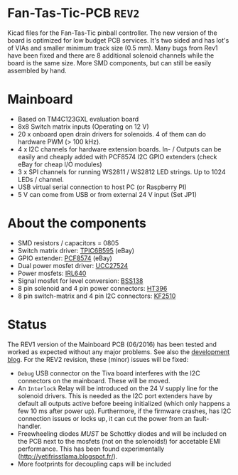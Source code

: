 # Fan-Tas-Tic-PCB `REV2`
Kicad files for the Fan-Tas-Tic pinball controller.
The new version of the board is optimized for low budget PCB services.
It's two sided and has lot's of VIAs and smaller minimum track size (0.5 mm).
Many bugs from Rev1 have been fixed and there are
8 additional solenoid channels while the board is the same size.
More SMD components, but can still be easily assembled by hand.
 
# Mainboard

 * Based on TM4C123GXL evaluation board
 * 8x8 Switch matrix inputs (Operating on 12 V)
 * 20 x onboard open drain drivers for solenoids. 4 of them can do hardware PWM (> 100 kHz).
 * 4 x I2C channels for hardware extension boards. 
   In- / Outputs can be easily and cheaply added with PCF8574 I2C GPIO extenders
   (check eBay for cheap I/O modules)
 * 3 x SPI channels for running WS2811 / WS2812 LED strings. Up to 1024 LEDs / channel.
 * USB virtual serial connection to host PC (or Raspberry PI)
 * 5 V can come from USB or from external 24 V input (Set JP1)
  
# About the components
 * SMD resistors / capacitors = 0805
 * Switch matrix driver: [TPIC6B595](http://www.ti.com/lit/ds/symlink/tpic6b595.pdf) (eBay)
 * GPIO extender: [PCF8574](http://www.ti.com/lit/ds/symlink/pcf8574.pdf) (eBay)
 * Dual power mosfet driver: [UCC27524](http://www.ti.com/lit/ds/symlink/ucc27524.pdf)
 * Power mosfets: [IRL640](http://www.vishay.com/docs/91305/91305.pdf)
 * Signal mosfet for level conversion: [BSS138](https://www.fairchildsemi.com/datasheets/BS/BSS138.pdf)
 * 8 pin solenoid and 4 pin power connectors: [HT396](https://www.google.com/search?btnG=1&pws=0&q=Green+HT396+3.96mm+Straight+Pluggable+Screw+Terminal+Block+Connector&gws_rd=cr,ssl&ei=fLGbVpy5GMX4apzWrtgK)
 * 8 pin switch-matrix and 4 pin I2C connectors: [KF2510](https://www.google.com/search?btnG=1&pws=0&q=KF2510+2P-10P+2.54mm+Straight+/+Right-Angle+Connector+Header%2BTerminal%2BHousing&gws_rd=cr,ssl&ei=HrKbVpHDFoKua7iAu-AK)
 
# Status
The REV1 version of the Mainboard PCB (06/2016) has been tested and worked as expected without any major problems. See also the [development blog](http://yetifrisstlama.blogspot.fr/). For the REV2 revision, these (minor) issues will be fixed:
 * `Debug` USB connector on the Tiva board interferes with the I2C connectors on the mainboard. These will be moved.
 * An `Interlock` Relay will be introduced on the 24 V supply line for the solenoid drivers. This is needed as the I2C port extenders have by default all outputs active before beeing initialized (which only happens a few 10 ms after power up). Furthermore, if the firmware crashes, has I2C connection issues or locks up, it can cut the power from an fault-handler.
 * Freewheeling diodes _MUST_ be Schottky diodes and will be included on the PCB next to the mosfets (not on the solenoids!) for accetable EMI performance. This has been found experimentally (http://yetifrisstlama.blogspot.fr/).
 * More footprints for decoupling caps will be included
